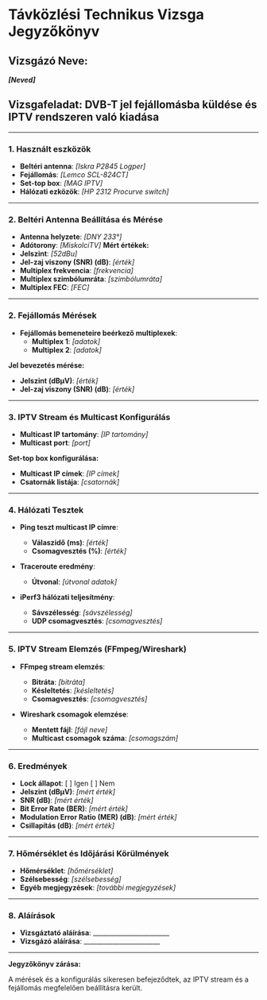 # Távközlési Technikus Vizsga Jegyzőkönyv

## Vizsgázó Neve:
_**[Neved]**_

## Vizsgafeladat: DVB-T jel fejállomásba küldése és IPTV rendszeren való kiadása

---

### 1. Használt eszközök

- **Beltéri antenna**: _[Iskra P2845 Logper]_
- **Fejállomás**: _[Lemco SCL-824CT]_
- **Set-top box**: _[MAG IPTV]_
- **Hálózati ezközök**: _[HP 2312 Procurve switch]_

---

### 2. Beltéri Antenna Beállítása és Mérése

- **Antenna helyzete**: _[DNY 233°]_
- **Adótorony**: _[MiskolciTV]_
**Mért értékek:**
- **Jelszint**: _[52dBu]_
- **Jel-zaj viszony (SNR) (dB)**: _[érték]_
- **Multiplex frekvencia**: _[frekvencia]_
- **Multiplex szimbólumráta**: _[szimbólumráta]_
- **Multiplex FEC**: _[FEC]_

---

### 2. Fejállomás Mérések

- **Fejállomás bemeneteire beérkező multiplexek**:
  - **Multiplex 1**: _[adatok]_
  - **Multiplex 2**: _[adatok]_

**Jel bevezetés mérése:**
- **Jelszint (dBμV)**: _[érték]_
- **Jel-zaj viszony (SNR) (dB)**: _[érték]_

---

### 3. IPTV Stream és Multicast Konfigurálás

- **Multicast IP tartomány**: _[IP tartomány]_
- **Multicast port**: _[port]_

**Set-top box konfigurálása:**
- **Multicast IP címek**: _[IP címek]_
- **Csatornák listája**: _[csatornák]_

---

### 4. Hálózati Tesztek

- **Ping teszt multicast IP címre**:
  - **Válaszidő (ms)**: _[érték]_
  - **Csomagvesztés (%)**: _[érték]_

- **Traceroute eredmény**:
  - **Útvonal**: _[útvonal adatok]_

- **iPerf3 hálózati teljesítmény**:
  - **Sávszélesség**: _[sávszélesség]_
  - **UDP csomagvesztés**: _[csomagvesztés]_

---

### 5. IPTV Stream Elemzés (FFmpeg/Wireshark)

- **FFmpeg stream elemzés**:
  - **Bitráta**: _[bitráta]_
  - **Késleltetés**: _[késleltetés]_
  - **Csomagvesztés**: _[csomagvesztés]_

- **Wireshark csomagok elemzése**:
  - **Mentett fájl**: _[fájl neve]_
  - **Multicast csomagok száma**: _[csomagszám]_

---

### 6. Eredmények

- **Lock állapot**: [ ] Igen [ ] Nem
- **Jelszint (dBμV)**: _[mért érték]_
- **SNR (dB)**: _[mért érték]_
- **Bit Error Rate (BER)**: _[mért érték]_
- **Modulation Error Ratio (MER) (dB)**: _[mért érték]_
- **Csillapítás (dB)**: _[mért érték]_

---

### 7. Hőmérséklet és Időjárási Körülmények

- **Hőmérséklet**: _[hőmérséklet]_
- **Szélsebesség**: _[szélsebesség]_
- **Egyéb megjegyzések**: _[további megjegyzések]_

---

### 8. Aláírások

- **Vizsgáztató aláírása**: ________________________
- **Vizsgázó aláírása**: ________________________

---

**Jegyzőkönyv zárása:**

A mérések és a konfigurálás sikeresen befejeződtek, az IPTV stream és a fejállomás megfelelően beállításra került.
